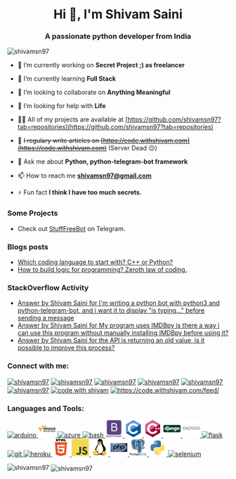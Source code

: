 <h1 align="center">Hi 👋, I'm Shivam Saini</h1>
<h3 align="center">A passionate python developer from India</h3>

<p align="left"> <img src="https://komarev.com/ghpvc/?username=shivamsn97" alt="shivamsn97" /> </p>

- 🔭 I’m currently working on **Secret Project ;) as freelancer**

- 🌱 I’m currently learning **Full Stack**

- 👯 I’m looking to collaborate on **Anything Meaningful**

- 🤝 I’m looking for help with **Life**
- 👨‍💻 All of my projects are available at [https://github.com/shivamsn97?tab=repositories](https://github.com/shivamsn97?tab=repositories)

- 📝 ~~I regulary write articles on [https://code.withshivam.com](https://code.withshivam.com)~~ (Server Dead 😔)

- 💬 Ask me about **Python, python-telegram-bot framework**

- 📫 How to reach me **shivamsn97@gmail.com**

- ⚡ Fun fact **I think I have too much secrets.**

### Some Projects
- Check out [StuffFreeBot](https://telegram.dog/stufffreebot) on Telegram.

### Blogs posts
<!-- BLOG-POST-LIST:START -->
- [Which coding language to start with? C++ or Python?](https://code.withshivam.com/which-coding-language-to-start-with/)
- [How to build logic for programming? Zeroth law of coding.](https://code.withshivam.com/how-to-build-logic-for-programming/)
<!-- BLOG-POST-LIST:END -->

### StackOverflow Activity
<!-- STACKOVERFLOW:START -->
- [Answer by Shivam Saini for I&#39;m writing a python bot with python3 and python-telegram-bot, and i want it to display &quot;is typing...&quot; before sending a message](https://stackoverflow.com/questions/64011429/im-writing-a-python-bot-with-python3-and-python-telegram-bot-and-i-want-it-to/64011860#64011860)
- [Answer by Shivam Saini for My program uses IMDBpy is there a way i can use this program without manually installing IMDBpy before using it?](https://stackoverflow.com/questions/63619815/my-program-uses-imdbpy-is-there-a-way-i-can-use-this-program-without-manually-in/63761994#63761994)
- [Answer by Shivam Saini for the API is returning an old value, is it possible to improve this process?](https://stackoverflow.com/questions/61666162/the-api-is-returning-an-old-value-is-it-possible-to-improve-this-process/61666269#61666269)
<!-- STACKOVERFLOW:END -->

<p align="left">
<h3 align="left">Connect with me:</h3>
<a href="https://dev.to/shivamsn97" target="blank"><img align="center" src="https://cdn.jsdelivr.net/npm/simple-icons@3.0.1/icons/dev-dot-to.svg" alt="shivamsn97" height="30" width="40" /></a>
<a href="https://twitter.com/shivamsn97" target="blank"><img align="center" src="https://cdn.jsdelivr.net/npm/simple-icons@3.0.1/icons/twitter.svg" alt="shivamsn97" height="30" width="40" /></a>
<a href="https://linkedin.com/in/shivamsn97" target="blank"><img align="center" src="https://cdn.jsdelivr.net/npm/simple-icons@3.0.1/icons/linkedin.svg" alt="shivamsn97" height="30" width="40" /></a>
<a href="https://stackoverflow.com/users/shivamsn97" target="blank"><img align="center" src="https://cdn.jsdelivr.net/npm/simple-icons@3.0.1/icons/stackoverflow.svg" alt="shivamsn97" height="30" width="40" /></a>
<a href="https://fb.com/shivamsn97" target="blank"><img align="center" src="https://cdn.jsdelivr.net/npm/simple-icons@3.0.1/icons/facebook.svg" alt="shivamsn97" height="30" width="40" /></a>
<a href="https://instagram.com/shivamsn97" target="blank"><img align="center" src="https://cdn.jsdelivr.net/npm/simple-icons@3.0.1/icons/instagram.svg" alt="shivamsn97" height="30" width="40" /></a>
<a href="https://www.youtube.com/channel/UCCqQyv77ScE65ukTMAanYyg" target="blank"><img align="center" src="https://cdn.jsdelivr.net/npm/simple-icons@3.0.1/icons/youtube.svg" alt="code with shivam" height="30" width="40" /></a>
<a href="/https://code.withshivam.com/feed/" target="blank"><img align="center" src="https://cdn.jsdelivr.net/npm/simple-icons@3.0.1/icons/rss.svg" alt="https://code.withshivam.com/feed/" height="30" width="40" /></a>
</p>

<h3 align="left">Languages and Tools:</h3>
<p align="left"> <a href="https://www.arduino.cc/" target="_blank"> <img src="https://cdn.worldvectorlogo.com/logos/arduino-1.svg" alt="arduino" width="40" height="40"/> </a> <a href="https://aws.amazon.com" target="_blank"> <img src="https://raw.githubusercontent.com/devicons/devicon/master/icons/amazonwebservices/amazonwebservices-original-wordmark.svg" alt="aws" width="40" height="40"/> </a> <a href="https://azure.microsoft.com/en-in/" target="_blank"> <img src="https://www.vectorlogo.zone/logos/microsoft_azure/microsoft_azure-icon.svg" alt="azure" width="40" height="40"/> </a> <a href="https://www.gnu.org/software/bash/" target="_blank"> <img src="https://www.vectorlogo.zone/logos/gnu_bash/gnu_bash-icon.svg" alt="bash" width="40" height="40"/> </a> <a href="https://getbootstrap.com" target="_blank"> <img src="https://raw.githubusercontent.com/devicons/devicon/master/icons/bootstrap/bootstrap-plain-wordmark.svg" alt="bootstrap" width="40" height="40"/> </a> <a href="https://www.cprogramming.com/" target="_blank"> <img src="https://raw.githubusercontent.com/devicons/devicon/master/icons/c/c-original.svg" alt="c" width="40" height="40"/> </a> <a href="https://www.w3schools.com/cpp/" target="_blank"> <img src="https://raw.githubusercontent.com/devicons/devicon/master/icons/cplusplus/cplusplus-original.svg" alt="cplusplus" width="40" height="40"/> </a> <a href="https://www.djangoproject.com/" target="_blank"> <img src="https://raw.githubusercontent.com/devicons/devicon/master/icons/django/django-original.svg" alt="django" width="40" height="40"/> </a> <a href="https://expressjs.com" target="_blank"> <img src="https://raw.githubusercontent.com/devicons/devicon/master/icons/express/express-original-wordmark.svg" alt="express" width="40" height="40"/> </a> <a href="https://flask.palletsprojects.com/" target="_blank"> <img src="https://www.vectorlogo.zone/logos/pocoo_flask/pocoo_flask-icon.svg" alt="flask" width="40" height="40"/> </a> <a href="https://git-scm.com/" target="_blank"> <img src="https://www.vectorlogo.zone/logos/git-scm/git-scm-icon.svg" alt="git" width="40" height="40"/> </a> <a href="https://heroku.com" target="_blank"> <img src="https://www.vectorlogo.zone/logos/heroku/heroku-icon.svg" alt="heroku" width="40" height="40"/> </a> <a href="https://www.w3.org/html/" target="_blank"> <img src="https://raw.githubusercontent.com/devicons/devicon/master/icons/html5/html5-original-wordmark.svg" alt="html5" width="40" height="40"/> </a> <a href="https://developer.mozilla.org/en-US/docs/Web/JavaScript" target="_blank"> <img src="https://raw.githubusercontent.com/devicons/devicon/master/icons/javascript/javascript-original.svg" alt="javascript" width="40" height="40"/> </a> <a href="https://www.linux.org/" target="_blank"> <img src="https://raw.githubusercontent.com/devicons/devicon/master/icons/linux/linux-original.svg" alt="linux" width="40" height="40"/> </a> <a href="https://www.php.net" target="_blank"> <img src="https://raw.githubusercontent.com/devicons/devicon/master/icons/php/php-original.svg" alt="php" width="40" height="40"/> </a> <a href="https://www.postgresql.org" target="_blank"> <img src="https://raw.githubusercontent.com/devicons/devicon/master/icons/postgresql/postgresql-original-wordmark.svg" alt="postgresql" width="40" height="40"/> </a> <a href="https://www.python.org" target="_blank"> <img src="https://raw.githubusercontent.com/devicons/devicon/master/icons/python/python-original.svg" alt="python" width="40" height="40"/> </a> <a href="https://www.selenium.dev" target="_blank"> <img src="https://raw.githubusercontent.com/detain/svg-logos/780f25886640cef088af994181646db2f6b1a3f8/svg/selenium-logo.svg" alt="selenium" width="40" height="40"/> </a> </p>


<p><img align="left" src="https://github-readme-stats.vercel.app/api/top-langs/?username=shivamsn97&layout=compact" alt="shivamsn97" /></p>

<p>&nbsp;<img align="center" src="https://github-readme-stats.vercel.app/api?username=shivamsn97&show_icons=true" alt="shivamsn97" /></p>


